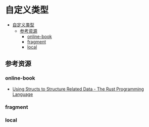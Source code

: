 # 自定义类型

<!--ts-->
* [自定义类型](#自定义类型)
   * [参考资源](#参考资源)
      * [online-book](#online-book)
      * [fragment](#fragment)
      * [local](#local)

<!-- Created by https://github.com/ekalinin/github-markdown-toc -->
<!-- Added by: runner, at: Sat Aug 27 04:37:35 UTC 2022 -->

<!--te-->

## 参考资源

### online-book

- [Using Structs to Structure Related Data - The Rust Programming Language](https://doc.rust-lang.org/book/ch05-00-structs.html)

### fragment

### local
